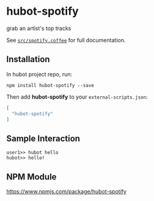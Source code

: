 # hubot-spotify

grab an artist's top tracks

See [`src/spotify.coffee`](src/spotify.coffee) for full documentation.

## Installation

In hubot project repo, run:

`npm install hubot-spotify --save`

Then add **hubot-spotify** to your `external-scripts.json`:

```json
[
  "hubot-spotify"
]
```

## Sample Interaction

```
user1>> hubot hello
hubot>> hello!
```

## NPM Module

https://www.npmjs.com/package/hubot-spotify
